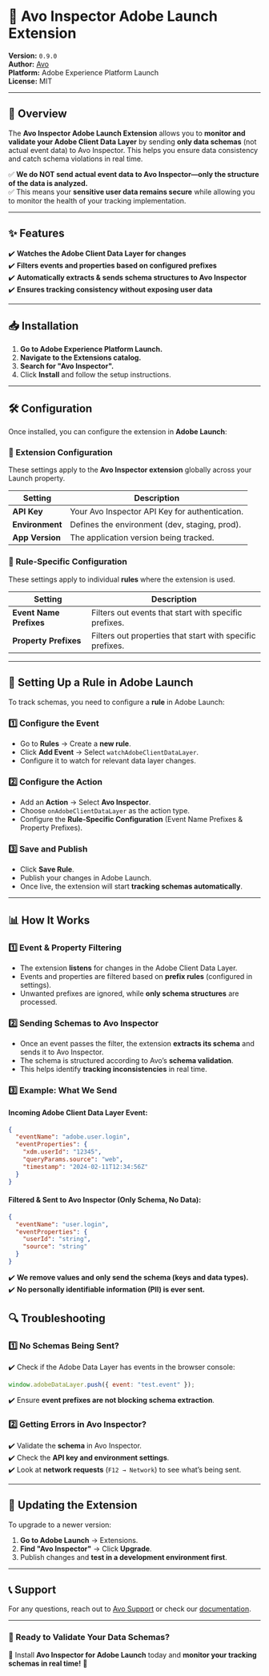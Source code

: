 # 📌 Avo Inspector Adobe Launch Extension

**Version:** `0.9.0`  
**Author:** [Avo](https://www.avo.app)  
**Platform:** Adobe Experience Platform Launch  
**License:** MIT

---

## 🚀 Overview

The **Avo Inspector Adobe Launch Extension** allows you to **monitor and validate your Adobe Client Data Layer** by sending **only data schemas** (not actual event data) to Avo Inspector. This helps you ensure data consistency and catch schema violations in real time.

✅ **We do NOT send actual event data to Avo Inspector—only the structure of the data is analyzed.**  
✅ This means your **sensitive user data remains secure** while allowing you to monitor the health of your tracking implementation.

---

## ✨ Features

✔️ **Watches the Adobe Client Data Layer for changes**  
✔️ **Filters events and properties based on configured prefixes**  
✔️ **Automatically extracts & sends schema structures to Avo Inspector**  
✔️ **Ensures tracking consistency without exposing user data**

---

## 📥 Installation

1. **Go to Adobe Experience Platform Launch.**
2. **Navigate to the Extensions catalog.**
3. **Search for "Avo Inspector".**
4. Click **Install** and follow the setup instructions.

---

## 🛠 Configuration

Once installed, you can configure the extension in **Adobe Launch**:

### 🔧 Extension Configuration

These settings apply to the **Avo Inspector extension** globally across your Launch property.

| Setting         | Description                                    |
| --------------- | ---------------------------------------------- |
| **API Key**     | Your Avo Inspector API Key for authentication. |
| **Environment** | Defines the environment (dev, staging, prod).  |
| **App Version** | The application version being tracked.         |

### 🔧 Rule-Specific Configuration

These settings apply to individual **rules** where the extension is used.

| Setting                 | Description                                               |
| ----------------------- | --------------------------------------------------------- |
| **Event Name Prefixes** | Filters out events that start with specific prefixes.     |
| **Property Prefixes**   | Filters out properties that start with specific prefixes. |

---

## 🔗 Setting Up a Rule in Adobe Launch

To track schemas, you need to configure a **rule** in Adobe Launch:

### 1️⃣ Configure the Event

- Go to **Rules** → Create a **new rule**.
- Click **Add Event** → Select `watchAdobeClientDataLayer`.
- Configure it to watch for relevant data layer changes.

### 2️⃣ Configure the Action

- Add an **Action** → Select **Avo Inspector**.
- Choose `onAdobeClientDataLayer` as the action type.
- Configure the **Rule-Specific Configuration** (Event Name Prefixes & Property Prefixes).

### 3️⃣ Save and Publish

- Click **Save Rule**.
- Publish your changes in Adobe Launch.
- Once live, the extension will start **tracking schemas automatically**.

---

## 📊 How It Works

### 1️⃣ Event & Property Filtering

- The extension **listens** for changes in the Adobe Client Data Layer.
- Events and properties are filtered based on **prefix rules** (configured in settings).
- Unwanted prefixes are ignored, while **only schema structures** are processed.

### 2️⃣ Sending Schemas to Avo Inspector

- Once an event passes the filter, the extension **extracts its schema** and sends it to Avo Inspector.
- The schema is structured according to Avo’s **schema validation**.
- This helps identify **tracking inconsistencies** in real time.

### 3️⃣ Example: What We Send

#### Incoming Adobe Client Data Layer Event:

```json
{
  "eventName": "adobe.user.login",
  "eventProperties": {
    "xdm.userId": "12345",
    "queryParams.source": "web",
    "timestamp": "2024-02-11T12:34:56Z"
  }
}
```

#### Filtered & Sent to Avo Inspector (Only Schema, No Data):

```json
{
  "eventName": "user.login",
  "eventProperties": {
    "userId": "string",
    "source": "string"
  }
}
```

✔️ **We remove values and only send the schema (keys and data types).**  
✔️ **No personally identifiable information (PII) is ever sent.**

## 🔍 Troubleshooting

### 1️⃣ No Schemas Being Sent?

✔️ Check if the Adobe Data Layer has events in the browser console:

```js
window.adobeDataLayer.push({ event: "test.event" });
```

✔️ Ensure **event prefixes are not blocking schema extraction**.

### 2️⃣ Getting Errors in Avo Inspector?

✔️ Validate the **schema** in Avo Inspector.  
✔️ Check the **API key and environment settings**.  
✔️ Look at **network requests** (`F12 → Network`) to see what’s being sent.

---

## 🚀 Updating the Extension

To upgrade to a newer version:

1. **Go to Adobe Launch** → Extensions.
2. **Find "Avo Inspector"** → Click **Upgrade**.
3. Publish changes and **test in a development environment first**.

---

## 📞 Support

For any questions, reach out to [Avo Support](https://www.avo.app) or check our [documentation](https://github.com/avohq/adobe-inspector#readme).

---

### 📢 Ready to Validate Your Data Schemas?

🔹 Install **Avo Inspector for Adobe Launch** today and **monitor your tracking schemas in real time!** 🚀
